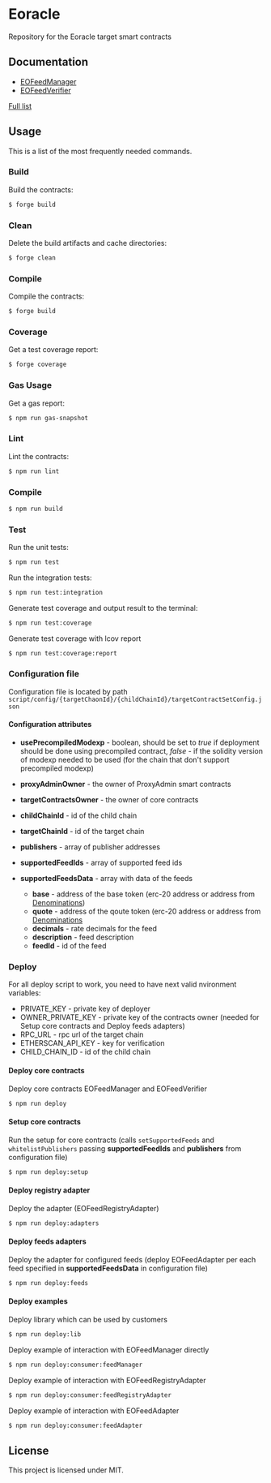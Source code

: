 # Eoracle

Repository for the Eoracle target smart contracts

## Documentation

- [EOFeedManager](docs/src/src/EOFeedManager.sol/contract.EOFeedManager.md)
- [EOFeedVerifier](docs/src/src/EOFeedVerifier.sol/contract.EOFeedVerifier.md)

[Full list](docs/src/SUMMARY.md)

## Usage

This is a list of the most frequently needed commands.

### Build

Build the contracts:

```sh
$ forge build
```

### Clean

Delete the build artifacts and cache directories:

```sh
$ forge clean
```

### Compile

Compile the contracts:

```sh
$ forge build
```

### Coverage

Get a test coverage report:

```sh
$ forge coverage
```

### Gas Usage

Get a gas report:

```sh
$ npm run gas-snapshot
```

### Lint

Lint the contracts:

```sh
$ npm run lint
```

### Compile

```sh
$ npm run build
```

### Test

Run the unit tests:

```sh
$ npm run test
```

Run the integration tests:

```sh
$ npm run test:integration
```

Generate test coverage and output result to the terminal:

```sh
$ npm run test:coverage
```

Generate test coverage with lcov report

```sh
$ npm run test:coverage:report
```

### Configuration file

Configuration file is located by path `script/config/{targetChaonId}/{childChainId}/targetContractSetConfig.json`

#### Configuration attributes

- **usePrecompiledModexp** - boolean, should be set to _true_ if deployment should be done using precompiled contract, _false_ - if the solidity
  version of modexp needed to be used (for the chain that don't support precompiled modexp)

- **proxyAdminOwner** - the owner of ProxyAdmin smart contracts

- **targetContractsOwner** - the owner of core contracts

- **childChainId** - id of the child chain

- **targetChainId** - id of the target chain

- **publishers** - array of publisher addresses

- **supportedFeedIds** - array of supported feed ids

- **supportedFeedsData** - array with data of the feeds

  - **base** - address of the base token (erc-20 address or address from [Denominations](src/libraries/Denominations.sol/library.Denominations.md))
  - **quote** - address of the qoute token (erc-20 address or address from [Denominations](src/libraries/Denominations.sol/library.Denominations.md)
  - **decimals** - rate decimals for the feed
  - **description** - feed description
  - **feedId** - id of the feed

### Deploy 

For all deploy script to work, you need to have next valid nvironment variables:
- PRIVATE_KEY - private key of deployer 
- OWNER_PRIVATE_KEY - private key of the contracts owner (needed for Setup core contracts and Deploy feeds adapters)
- RPC_URL - rpc url of the target chain
- ETHERSCAN_API_KEY - key for verification
- CHILD_CHAIN_ID - id of the child chain

#### Deploy core contracts

Deploy core contracts EOFeedManager and EOFeedVerifier

```sh
$ npm run deploy
```

#### Setup core contracts

Run the setup for core contracts (calls `setSupportedFeeds` and `whitelistPublishers` passing **supportedFeedIds**  and **publishers** from configuration file)

```sh
$ npm run deploy:setup
```
#### Deploy registry adapter

Deploy the adapter (EOFeedRegistryAdapter)

```sh
$ npm run deploy:adapters
```

#### Deploy feeds adapters

Deploy the adapter for configured feeds (deploy EOFeedAdapter per each feed specified in **supportedFeedsData** in configuration file)

```sh
$ npm run deploy:feeds
```

#### Deploy examples

Deploy library which can be used by customers
 
```sh
$ npm run deploy:lib
```

Deploy example of interaction with EOFeedManager directly
 
```sh
$ npm run deploy:consumer:feedManager
```

Deploy example of interaction with EOFeedRegistryAdapter
 
```sh
$ npm run deploy:consumer:feedRegistryAdapter
```

Deploy example of interaction with EOFeedAdapter
 
```sh
$ npm run deploy:consumer:feedAdapter
```

## License

This project is licensed under MIT.
